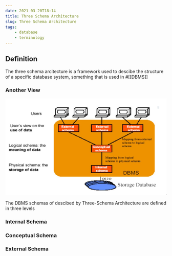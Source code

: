 ```yaml
---
date: 2021-03-20T18:14
title: Three Schema Architecture
slug: Three Schema Architecture
tags:
	- database
	- terminology
---
```


## Definition

The three schema arcitecture is a framework used to descibe the structure of a specific database system, something that is used in #[[DBMS]]

### Another View
![Another view of TSA](static/pic-selected-210320-1819-43.png)

The DBMS schemas of descibed by Three-Schema Architecture are defined in three levels

### Internal Schema

### Conceptual Schema

### External Schema

